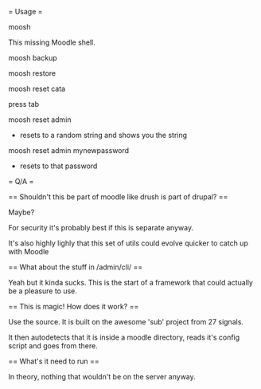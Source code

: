 
= Usage =

 moosh

This missing Moodle shell.




 moosh backup

 moosh restore


 moosh reset cata

press tab

 moosh reset admin

- resets to a random string and shows you the string


 moosh reset admin mynewpassword

- resets to that password


= Q/A =



== Shouldn't this be part of moodle like drush is part of drupal? ==

Maybe?

For security it's probably best if this is separate anyway.

It's also highly lighly that this set of utils could evolve quicker to catch up with Moodle


== What about the stuff in /admin/cli/ ==

Yeah but it kinda sucks. This is the start of a framework that could actually be a pleasure to use.


== This is magic! How does it work? ==

Use the source. It is built on the awesome 'sub' project from 27 signals.

It then autodetects that it is inside a moodle directory, reads it's config script and goes from there.


== What's it need to run ==

In theory, nothing that wouldn't be on the server anyway.




